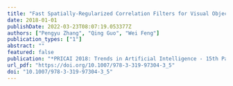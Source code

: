 ```yaml
---
title: "Fast Spatially-Regularized Correlation Filters for Visual Object Tracking"
date: 2018-01-01
publishDate: 2022-03-23T08:07:19.053377Z
authors: ["Pengyu Zhang", "Qing Guo", "Wei Feng"]
publication_types: ["1"]
abstract: ""
featured: false
publication: "*PRICAI 2018: Trends in Artificial Intelligence - 15th Pacific Rim International Conference on Artificial Intelligence, Nanjing, China, August 28-31, 2018, Proceedings, Part I*"
url_pdf: "https://doi.org/10.1007/978-3-319-97304-3_5"
doi: "10.1007/978-3-319-97304-3_5"
---
```


